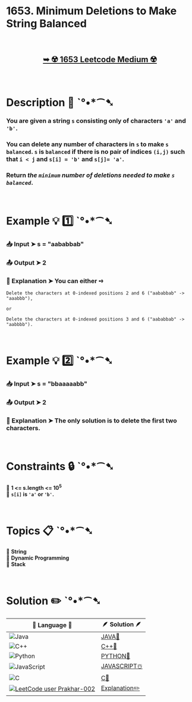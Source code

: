 # 1653. Minimum Deletions to Make String Balanced

</br>

<h2 align="center"> 

<a href="https://leetcode.com/problems/minimum-deletions-to-make-string-balanced/description/?envType=daily-question&envId=2024-07-30"><strong>➥ ☢️ 1653 Leetcode Medium ☢️ </strong></a>
</h2>

</br>

# Description 📜 ˋ°•*⁀➷

### You are given a string `s` consisting only of characters `'a'` and `'b'`​​​​.

### You can delete any number of characters in `s` to make `s` `balanced`. `s` is `balanced` if there is no pair of indices `(i,j)` such that `i < j` and `s[i] = 'b'` and `s[j]= 'a'`.

### Return *the `minimum` number of deletions needed to make `s` `balanced`*.

 

</br>

# Example 💡 1️⃣ ˋ°•*⁀➷

  ### 📥 Input  ➤ s = "aababbab"

  ### 📤 Output  ➤ 2

  ### 🔦 Explanation  ➤ You can either ➺
    Delete the characters at 0-indexed positions 2 and 6 ("aababbab" -> "aaabbb"), 
    
    or
    
    Delete the characters at 0-indexed positions 3 and 6 ("aababbab" -> "aabbbb").

</br>

# Example 💡 2️⃣ ˋ°•*⁀➷

  ### 📥 Input ➤ s = "bbaaaaabb"

  ### 📤 Output  ➤ 2

  ### 🔦 Explanation ➤ The only solution is to delete the first two characters.

</br>

# Constraints 🔒 ˋ°•*⁀➷

🔹 **1 <= s.length <= 10<sup>5</sup>** </br>
🔹 **`s[i]` is `'a'` or `'b'`​​.** </br>

</br>

# Topics 📋 ˋ°•*⁀➷

🔸 **String**  </br>
🔸 **Dynamic Programming**  </br>
🔸 **Stack**  </br>


</br>

# Solution ✏️ ˋ°•*⁀➷

| 📒 Language 📒  | 🪶 Solution 🪶 |
| ------------- | ------------- |
|  ![Java](https://img.shields.io/badge/java-%23ED8B00.svg?style=for-the-badge&logo=openjdk&logoColor=white)  | [JAVA🍁]() |
|  ![C++](https://img.shields.io/badge/c++-%2300599C.svg?style=for-the-badge&logo=c%2B%2B&logoColor=white)  | [C++🎲]()  |
|  ![Python](https://img.shields.io/badge/python-3670A0?style=for-the-badge&logo=python&logoColor=ffdd54)    | [PYTHON🍰]() |
| ![JavaScript](https://img.shields.io/badge/javascript-%23323330.svg?style=for-the-badge&logo=javascript&logoColor=%23F7DF1E)   | [JAVASCRIPT☃️]() |
|   ![C](https://img.shields.io/badge/c-%2300599C.svg?style=for-the-badge&logo=c&logoColor=white)   | [C💖]()  |
|  [![LeetCode user Prakhar-002](https://img.shields.io/badge/dynamic/json?style=for-the-badge&labelColor=black&color=%23ffa116&label=Solved&query=solvedOverTotal&url=https%3A%2F%2Fleetcode-badge.vercel.app%2Fapi%2Fusers%2FPrakhar-002&logo=leetcode&logoColor=yellow)](https://leetcode.com/Prakhar-002/)  | [Explanation✏️]()  |
